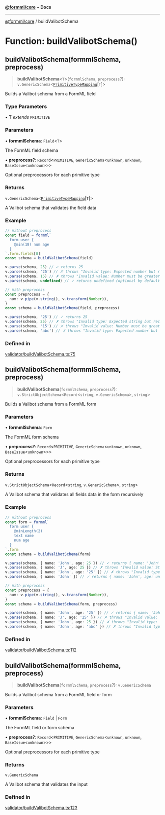 [**@formml/core**](../README.md) • **Docs**

---

[@formml/core](../globals.md) / buildValibotSchema

# Function: buildValibotSchema()

## buildValibotSchema(formmlSchema, preprocess)

> **buildValibotSchema**\<`T`\>(`formmlSchema`, `preprocess`?): `v.GenericSchema`\<[`PrimitiveTypeMapping`](../namespaces/JSType/type-aliases/PrimitiveTypeMapping.md)\[`T`\]\>

Builds a Valibot schema from a FormML field

### Type Parameters

• **T** _extends_ `PRIMITIVE`

### Parameters

• **formmlSchema**: `Field`\<`T`\>

The FormML field schema

• **preprocess?**: `Record`\<`PRIMITIVE`, `GenericSchema`\<`unknown`, `unknown`, `BaseIssue`\<`unknown`\>\>\>

Optional preprocessors for each primitive type

### Returns

`v.GenericSchema`\<[`PrimitiveTypeMapping`](../namespaces/JSType/type-aliases/PrimitiveTypeMapping.md)\[`T`\]\>

A Valibot schema that validates the field data

### Example

```ts
// Without preprocess
const field = formml`
  form user {
    ⁣@min(18) num age
  }
`.form.fields[0]
const schema = buildValibotSchema(field)

v.parse(schema, 25) // ✓ returns 25
v.parse(schema, '25') // ✗ throws "Invalid type: Expected number but received "25""
v.parse(schema, 15) // ✗ throws "Invalid value: Number must be greater than or equal to 18"
v.parse(schema, undefined) // ✓ returns undefined (optional by default)

// With preprocess
const preprocess = {
  num: v.pipe(v.string(), v.transform(Number)),
}
const schema = buildValibotSchema(field, preprocess)

v.parse(schema, '25') // ✓ returns 25
v.parse(schema, 25) // ✗ throws "Invalid type: Expected string but received 25"
v.parse(schema, '15') // ✗ throws "Invalid value: Number must be greater than or equal to 18"
v.parse(schema, 'abc') // ✗ throws "Invalid type: Expected number but received NaN"
```

### Defined in

[validator/buildValibotSchema.ts:75](https://github.com/formml/formml/blob/6aacaa756f672e3d18c3bdf35091d08edefd594c/packages/core/src/validator/buildValibotSchema.ts#L75)

## buildValibotSchema(formmlSchema, preprocess)

> **buildValibotSchema**(`formmlSchema`, `preprocess`?): `v.StrictObjectSchema`\<`Record`\<`string`, `v.GenericSchema`\>, `string`\>

Builds a Valibot schema from a FormML form

### Parameters

• **formmlSchema**: `Form`

The FormML form schema

• **preprocess?**: `Record`\<`PRIMITIVE`, `GenericSchema`\<`unknown`, `unknown`, `BaseIssue`\<`unknown`\>\>\>

Optional preprocessors for each primitive type

### Returns

`v.StrictObjectSchema`\<`Record`\<`string`, `v.GenericSchema`\>, `string`\>

A Valibot schema that validates all fields data in the form recursively

### Example

```ts
// Without preprocess
const form = formml`
  form user {
    ⁣@minLength(2)
    text name
    num age
  }
`.form
const schema = buildValibotSchema(form)

v.parse(schema, { name: 'John', age: 25 }) // ✓ returns { name: 'John', age: 25 }
v.parse(schema, { name: 'J', age: 25 }) // ✗ throws "Invalid value: String must have at least 2 characters" at name
v.parse(schema, { name: 'John', age: '25' }) // ✗ throws "Invalid type: Expected number but received "25"" at age
v.parse(schema, { name: 'John' }) // ✓ returns { name: 'John', age: undefined }

// With preprocess
const preprocess = {
  num: v.pipe(v.string(), v.transform(Number)),
}
const schema = buildValibotSchema(form, preprocess)

v.parse(schema, { name: 'John', age: '25' }) // ✓ returns { name: 'John', age: 25 }
v.parse(schema, { name: 'J', age: '25' }) // ✗ throws "Invalid value: String must have at least 2 characters" at name
v.parse(schema, { name: 'John', age: 25 }) // ✗ throws "Invalid type: Expected string but received 25" at age
v.parse(schema, { name: 'John', age: 'abc' }) // ✗ throws "Invalid type: Expected number but received NaN" at age
```

### Defined in

[validator/buildValibotSchema.ts:112](https://github.com/formml/formml/blob/6aacaa756f672e3d18c3bdf35091d08edefd594c/packages/core/src/validator/buildValibotSchema.ts#L112)

## buildValibotSchema(formmlSchema, preprocess)

> **buildValibotSchema**(`formmlSchema`, `preprocess`?): `v.GenericSchema`

Builds a Valibot schema from a FormML field or form

### Parameters

• **formmlSchema**: `Field` \| `Form`

The FormML field or form schema

• **preprocess?**: `Record`\<`PRIMITIVE`, `GenericSchema`\<`unknown`, `unknown`, `BaseIssue`\<`unknown`\>\>\>

Optional preprocessors for each primitive type

### Returns

`v.GenericSchema`

A Valibot schema that validates the input

### Defined in

[validator/buildValibotSchema.ts:123](https://github.com/formml/formml/blob/6aacaa756f672e3d18c3bdf35091d08edefd594c/packages/core/src/validator/buildValibotSchema.ts#L123)
